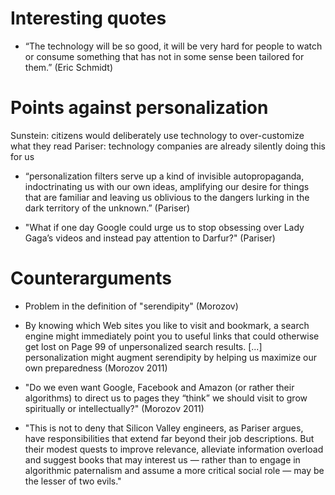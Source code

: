 # Interesting quotes

* “The technology will be so good, it will be very hard for people to watch or consume something that has not in some sense been tailored for them.” (Eric Schmidt)


# Points against personalization

Sunstein: citizens would deliberately use technology to over-customize what they read
Pariser: technology companies are already silently doing this for us

* “personalization filters serve up a kind of invisible autopropaganda, indoctrinating us with our own ideas, amplifying our desire for things that are familiar and leaving us oblivious to the dangers lurking in the dark territory of the unknown.” (Pariser)

* "What if one day Google could urge us to stop obsessing over Lady Gaga’s videos and instead pay attention to Darfur?" (Pariser)


# Counterarguments

* Problem in the definition of "serendipity" (Morozov)

* By knowing which Web sites you like to visit and bookmark, a search engine might immediately point you to useful links that could otherwise get lost on Page 99 of unpersonalized search results. [...] personalization might augment serendipity by helping us maximize our own preparedness (Morozov 2011)

* "Do we even want Google, Facebook and Amazon (or rather their algorithms) to direct us to pages they “think” we should visit to grow spiritually or intellectually?" (Morozov 2011)

* "This is not to deny that Silicon Valley engineers, as Pariser argues, have responsibilities that extend far beyond their job descriptions. But their modest quests to improve relevance, alleviate information overload and suggest books that may interest us — rather than to engage in algorithmic paternalism and assume a more critical social role — may be the lesser of two evils."
